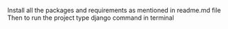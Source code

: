Install all the packages and requirements as mentioned in readme.md file
Then to run the project type django command in terminal 
